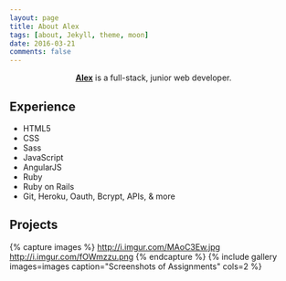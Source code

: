 ```yaml
---
layout: page
title: About Alex
tags: [about, Jekyll, theme, moon]
date: 2016-03-21
comments: false
---
```


<center><a href="https://www.linkedin.com/in/alexandria-okamoto-88bb7b114/"><b>Alex</b></a> is a full-stack, junior web developer.</center>

## Experience
* HTML5
* CSS
* Sass
* JavaScript
* AngularJS
* Ruby
* Ruby on Rails
* Git, Heroku, Oauth, Bcrypt, APIs, & more


## Projects

{% capture images %}
    http://i.imgur.com/MAoC3Ew.jpg
    http://i.imgur.com/fOWmzzu.png
{% endcapture %}
{% include gallery images=images caption="Screenshots of Assignments" cols=2 %}

